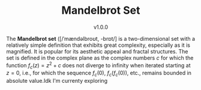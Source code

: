 <h1 style="text-align: center;">Mandelbrot Set</h1>
<p style="text-align: center;">v1.0.0</p>


The **Mandelbrot set** ([/ˈmændəlbroʊt,  -brɒt/] is a two-dimensional set  with a relatively simple definition that exhibits great complexity, especially as it is magnified. It is popular for its aesthetic appeal and fractal structures. The set is defined in the complex plane as the complex numbers $c$ for which the function $f_{c}(z)=z^{2}+c$ does not diverge to infinity when iterated starting at $z=0$, i.e., for which the sequence $f_{c}(0)$, $f_{c}(f_{c}(0))$, etc., remains bounded in absolute value.Idk I'm currenty exploring